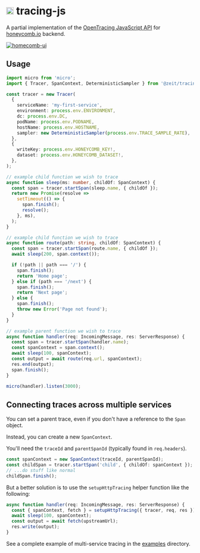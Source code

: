 # <img src="https://cdn.jsdelivr.net/npm/octicons@8.4.2/build/svg/bug.svg" alt="bug" width="20" /> tracing-js 

A partial implementation of the [OpenTracing JavaScript API](https://opentracing-javascript.surge.sh) for [honeycomb.io](https://www.honeycomb.io) backend.

[![homecomb-ui](https://user-images.githubusercontent.com/229881/53371218-a1a09000-391d-11e9-9956-8ee2b5d62a0f.png)](https://ui.honeycomb.io)

## Usage

```ts
import micro from 'micro';
import { Tracer, SpanContext, DeterministicSampler } from '@zeit/tracing-js';

const tracer = new Tracer(
  {
    serviceName: 'my-first-service',
    environment: process.env.ENVIRONMENT,
    dc: process.env.DC,
    podName: process.env.PODNAME,
    hostName: process.env.HOSTNAME,
    sampler: new DeterministicSampler(process.env.TRACE_SAMPLE_RATE),
  },
  {
    writeKey: process.env.HONEYCOMB_KEY!,
    dataset: process.env.HONEYCOMB_DATASET!,
  },
);

// example child function we wish to trace
async function sleep(ms: number, childOf: SpanContext) {
  const span = tracer.startSpan(sleep.name, { childOf });
  return new Promise(resolve =>
    setTimeout(() => {
      span.finish();
      resolve();
    }, ms),
  );
}

// example child function we wish to trace
async function route(path: string, childOf: SpanContext) {
  const span = tracer.startSpan(route.name, { childOf });
  await sleep(200, span.context());

  if (!path || path === '/') {
    span.finish();
    return 'Home page';
  } else if (path === '/next') {
    span.finish();
    return 'Next page';
  } else {
    span.finish();
    throw new Error('Page not found');
  }
}

// example parent function we wish to trace
async function handler(req: IncomingMessage, res: ServerResponse) {
  const span = tracer.startSpan(handler.name);
  const spanContext = span.context();
  await sleep(100, spanContext);
  const output = await route(req.url, spanContext);
  res.end(output);
  span.finish();
}

micro(handler).listen(3000);
```

## Connecting traces across multiple services

You can set a parent trace, even if you don't have a reference to the `Span` object.

Instead, you can create a new `SpanContext`.

You'll need the `traceId` and `parentSpanId` (typically found in `req.headers`).

```ts
const spanContext = new SpanContext(traceId, parentSpanId);
const childSpan = tracer.startSpan('child', { childOf: spanContext });
// ...do stuff like normal
childSpan.finish();
```

But a better solution is to use the `setupHttpTracing` helper function like the following:

```ts
async function handler(req: IncomingMessage, res: ServerResponse) {
  const { spanContext, fetch } = setupHttpTracing({ tracer, req, res });
  await sleep(100, spanContext);
  const output = await fetch(upstreamUrl);
  res.write(output);
}
```

See a complete example of multi-service tracing in the [examples](https://github.com/zeit/tracing-js/tree/master/examples) directory.
